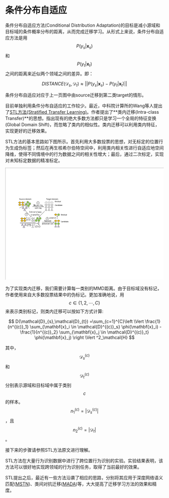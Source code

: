 # 条件分布自适应

条件分布自适应方法(Conditional Distribution Adaptation)的目标是减小源域和目标域的条件概率分布的距离，从而完成迁移学习。从形式上来说，条件分布自适应方法是用$$P(y_s|\mathbf{x}_s)$$和$$P(y_t|\mathbf{x}_t)$$之间的距离来近似两个领域之间的差异。即：

$$
DISTANCE(\mathcal{D}_s,\mathcal{D}_t) \approx ||P(y_s|\mathbf{x}_s) - P(y_t|\mathbf{x}_t)||
$$

条件分布自适应对应于上一页图中由source迁移到第二类target的情形。

目前单独利用条件分布自适应的工作较少。最近，中科院计算所的Wang等人提出了[STL方法(Stratified Transfer Learning)](https://ieeexplore.ieee.org/abstract/document/8444572/)。作者提出了**类内迁移(Intra-class Transfer)**的思想。指出现有的绝大多数方法都只是学习一个全局的特征变换(Global Domain Shift)，而忽略了类内的相似性。类内迁移可以利用类内特征，实现更好的迁移效果。

STL方法的基本思路如下图所示。首先利用大多数投票的思想，对无标定的位置行为生成伪标签；然后在再生核希尔伯特空间中，利用类内相关性进行自适应地空间降维，使得不同情境中的行为数据之间的相关性增大；最后，通过二次标定，实现对未知标定数据的精准标定。

![](../../src/figures/png/fig-distribution-stl.png)

为了实现类内迁移，我们需要计算每一类别的MMD距离。由于目标域没有标记，作者使用来自大多数投票结果中的伪标记。更加准确地说，用$$c \in \{1, 2, \cdots, C\}$$来表示类别标记，则类内迁移可以按如下方式计算:

$$
D(\mathcal{D}_{s},\mathcal{D}_{t})
=\sum_{c=1}^{C}\left \Vert \frac{1}{n^{(c)}_1} \sum_{\mathbf{x}_i \in \mathcal{D}^{(c)}_s} \phi(\mathbf{x}_i) - \frac{1}{n^{(c)}_2} \sum_{\mathbf{x}_j \in \mathcal{D}^{(c)}_t} \phi(\mathbf{x}_j) \right \Vert ^2_\mathcal{H}
$$

其中，$$\mathcal{D}^{(c)}_s$$和$$\mathcal{D}^{(c)}_t$$分别表示源域和目标域中属于类别$$c$$的样本。$$n^{(c)}_1=|\mathcal{D}^{(c)}_s|$$，且$$n^{(c)}_2=|\mathcal{D}_t|$$。

接下来的步骤请参照STL方法原文进行理解。

STL方法在大量行为识别数据中进行了跨位置行为识别的实验。实验结果表明，该方法可以很好地实现跨领域的行为识别任务，取得了当前最好的效果。

STL提出之后，最近有一些方法沿袭了相应的思路，分别将其应用于深度网络语义匹配([MSTN](http://proceedings.mlr.press/v80/xie18c.html))、类间对抗迁移([MADA](https://www.aaai.org/ocs/index.php/AAAI/AAAI18/paper/viewPaper/17067))等，大大提高了迁移学习方法的效果和精度。